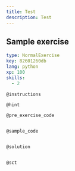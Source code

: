 ```yaml
---
title: Test
description: Test
---
```


## Sample exercise

```yaml
type: NormalExercise
key: 82601260db
lang: python
xp: 100
skills:
  - 2
```



`@instructions`


`@hint`


`@pre_exercise_code`
```{python}

```

`@sample_code`
```{python}

```

`@solution`
```{python}

```

`@sct`
```{python}

```
